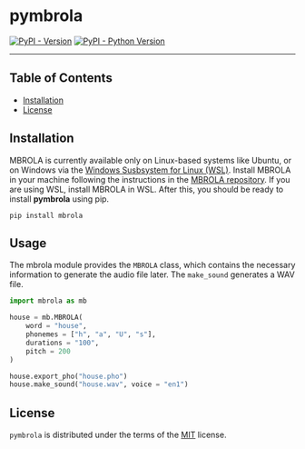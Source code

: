 # pymbrola

[![PyPI - Version](https://img.shields.io/pypi/v/mbrola.svg)](https://pypi.org/project/mbrola)
[![PyPI - Python Version](https://img.shields.io/pypi/pyversions/mbrola.svg)](https://pypi.org/project/mbrola)

-----


## Table of Contents

- [Installation](#installation)
- [License](#license)

## Installation

MBROLA is currently available only on Linux-based systems like Ubuntu, or on Windows via the [Windows Susbsystem for Linux (WSL)](https://learn.microsoft.com/en-us/windows/wsl/install). Install MBROLA in your machine following the instructions in the [MBROLA repository](https://github.com/numediart/MBROLA). If you are using WSL, install MBROLA in WSL. After this, you should be ready to install **pymbrola** using pip.

```console
pip install mbrola
```

## Usage

The mbrola module provides the `MBROLA` class, which contains the necessary information to generate the audio file later. The `make_sound` generates a WAV file. 

```python
import mbrola as mb

house = mb.MBROLA(
    word = "house", 
    phonemes = ["h", "a", "U", "s"],
    durations = "100",
    pitch = 200
)

house.export_pho("house.pho")
house.make_sound("house.wav", voice = "en1")
```

## License

`pymbrola` is distributed under the terms of the [MIT](https://spdx.org/licenses/MIT.html) license.
